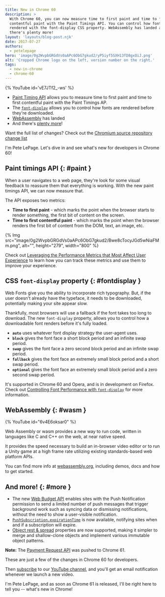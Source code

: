 ```yaml
---
title: New in Chrome 60
description: >
  With Chrome 60, you can now measure time to first paint and time to first
  contentful paint with the Paint Timings API. You can control how fonts are
  rendered with the font-display CSS property. WebAssembly has landed and
  there's plenty more!
layout: 'layouts/blog-post.njk'
date: 2017-07-27
authors:
  - petelepage
hero: 'image/0g2WvpbGRGdVs0aAPc6ObG7gkud2/yP5iyf5SXH13fD8gxOiJ.png'
alt: 'Cropped Chrome logo on the left, version number on the right.'
tags:
  - new-in-chrome
  - chrome-60
---
```


{% YouTube id='vE7JTf2_-ws' %}

* [Paint Timing API](#paint) allows you to measure time to first paint and
  time to first contentful paint with the Paint Timings AP.
* The [`font-display`](#fontdisplay) allows you to control how fonts are
  rendered before they're downloaded.
* [WebAssembly](#wasm) has landed
* And there's [plenty more](#more)!

Want the full list of changes? Check out the
[Chromium source repository change list](https://chromium.googlesource.com/chromium/src/+log/59.0.3071.80..60.0.3112.78?pretty=fuller&n=10000)

I'm Pete LePage. Let's dive in and see what's new for developers in Chrome 60!

## Paint timings API {: #paint }

When a user navigates to a web page, they're look for some visual feedback
to reassure them that everything is working. With the new paint timings API,
we can now measure that.

The API exposes two metrics:

* **Time to first paint** - which marks the point when the browser starts
  to render something, the first bit of content on the screen.
* **Time to first contentful paint** - which marks the point when the browser
  renders the first bit of content from the DOM, text, an image, etc.

{% Img src="image/0g2WvpbGRGdVs0aAPc6ObG7gkud2/Bwe8cTocyJGd5wNiaFMm.png", alt="", height="279", width="800" %}

Check out
[Leveraging the Performance Metrics that Most Affect User Experience](https://developers.google.com/web/updates/2017/06/user-centric-performance-metrics)
to learn how you can track these metrics and use them to improve your
experience.

## CSS `font-display` property {: #fontdisplay }

Web Fonts give you the ability to incorporate rich typography. But, if the
user doesn't already have the typeface, it needs to be downloaded,
potentially making your site appear slow.

Thankfully, most browsers will use a fallback if the font takes too long to
download. The new `font-display` property, allows you to control how a
downloadable font renders before it's fully loaded.

* **`auto`** uses whatever font display strategy the user-agent uses.
* **`block`** gives the font face a short block period and an infinite
  swap period.
* **`swap`** gives the font face a zero second block period and an infinite
  swap period.
* **`fallback`** gives the font face an extremely small block period and a
  short swap period.
* **`optional`** gives the font face an extremely small block period and a
  zero second swap period.

It's supported in Chrome 60 and Opera, and is in development on Firefox.
Check out
[Controlling Font Performance with `font-display`](https://developers.google.com/web/updates/2016/02/font-display)
for more information.

## WebAssembly {: #wasm }

{% YouTube id="6v4E6oksar0" %}

Web Assembly or wasm provides a new way to run code, written in languages like
C and C++ on the web, at near native speed.

It provides the speed necessary to build an in-browser video editor or to run
a Unity game at a high frame rate utilizing existing standards-based web
platform APIs.

You can find more info at [webassembly.org](http://webassembly.org), including
demos, docs and how to get started.

## And more! {: #more }

* The new [Web Budget API](https://developers.google.com/web/updates/2017/06/budget-api)
  enables sites with the Push Notification permission to send a limited number
  of push messages that trigger background work such as syncing data or
  dismissing notifications, without the need to show a user-visible notification.
* [`PushSubscription.expirationTime`](https://w3c.github.io/push-api/#dom-pushsubscription-expirationtime)
  is now available, notifying sites when and if a subscription will expire.
* [Object rest & spread](https://developers.google.com/web/updates/2017/06/object-rest-spread)
  properties are now supported, making it simpler to merge and shallow-clone
  objects and implement various immutable object patterns.

**Note:** The [Payment Request API](https://developers.google.com/web/fundamentals/discovery-and-monetization/payment-request/)
was pushed to Chrome 61.

These are just a few of the changes in Chrome 60 for developers.

Then [subscribe](https://goo.gl/6FP1a5) to our
[YouTube channel](https://www.youtube.com/user/ChromeDevelopers/), and
you'll get an email notification whenever we launch a new video.

I'm Pete LePage, and as soon as Chrome 61 is released, I'll be right
here to tell you -- what's new in Chrome!

